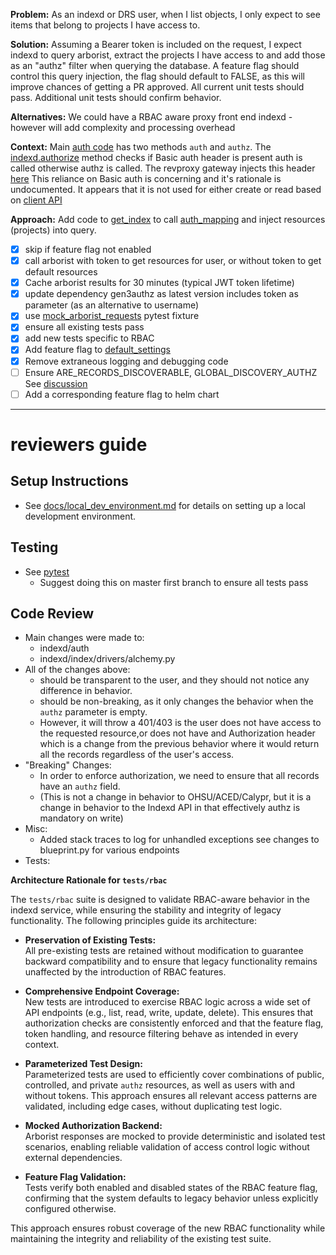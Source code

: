 
**Problem:**
As an indexd or DRS user, when I list objects, I only expect to see items that belong to projects I have access to.

**Solution:**
Assuming a Bearer token is included on the request, I expect indexd to query arborist, extract the projects I have access to and add those as an "authz" filter when querying the database.  A feature flag should control this query injection, the flag should default to FALSE, as this will improve chances of getting a PR approved.  All current unit tests should pass.  Additional unit tests should confirm behavior.

**Alternatives:**
We could have a RBAC aware proxy front end indexd - however will add complexity and processing overhead

**Context:**
Main [auth code](https://github.com/uc-cdis/indexd/blob/fb21317f2bc72ad9b0ea143fe9388122f59d10f4/indexd/auth/drivers/alchemy.py#L37-L36) has two methods `auth` and `authz`. The [indexd.authorize](https://github.com/uc-cdis/indexd/blob/0859c639f99a7cbce0a0cd15564ed9847814a5ff/indexd/auth/__init__.py#L10) method checks if Basic auth header is present auth is called otherwise authz is called.   The revproxy gateway injects this header [here](https://github.com/uc-cdis/gen3-helm/blob/9ccd25c3e4c40f87f750883802ece5866cdfbc24/helm/revproxy/gen3.nginx.conf/indexd-service.conf#L41-L53) This reliance on Basic auth is concerning and it's rationale is undocumented.  It appears that it is not used for either create or read based on [client API](https://github.com/uc-cdis/indexclient/blob/master/indexclient/client.py)

**Approach:**
Add code to [get_index](https://github.com/uc-cdis/indexd/blob/b6ec68f15a8bb61e99c0daf3f6af729691f213c7/indexd/index/blueprint.py#L60) to call [auth_mapping](https://github.com/uc-cdis/gen3authz/blob/master/src/gen3authz/client/arborist/base.py#L286)
and inject resources (projects) into query.
- [x] skip if feature flag not enabled
- [x] call arborist with token to get resources for user, or without token to get default resources
- [x] Cache arborist results for 30 minutes (typical JWT token lifetime)
- [x] update dependency gen3authz as latest version includes token as parameter (as an alternative to username)
- [x] use [mock_arborist_requests](https://github.com/uc-cdis/indexd/blob/8ff50b9c829920907181d5c186c907e06f5c4a5d/tests/conftest.py#L230) pytest fixture
- [x] ensure all existing tests pass
- [x] add new tests specific to RBAC
- [x] Add feature flag to [default_settings](https://github.com/uc-cdis/indexd/blob/8ff50b9c829920907181d5c186c907e06f5c4a5d/indexd/default_settings.py)
- [x] Remove extraneous logging and debugging code
- [ ] Ensure ARE_RECORDS_DISCOVERABLE, GLOBAL_DISCOVERY_AUTHZ See [discussion](https://github.com/uc-cdis/indexd/pull/400#discussion_r2243579240)
- [ ] Add a corresponding feature flag to helm chart

---
# reviewers guide

## Setup Instructions
* See [docs/local_dev_environment.md](docs/local_dev_environment.md) for details on setting up a local development environment.

## Testing
* See [pytest](https://github.com/uc-cdis/indexd?tab=readme-ov-file#testing)
  * Suggest doing this on master first branch to ensure all tests pass

## Code Review
* Main changes were made to:
  * indexd/auth
  * indexd/index/drivers/alchemy.py
* All of the changes above:
  * should be transparent to the user, and they should not notice any difference in behavior.
  * should be non-breaking, as it only changes the behavior when the `authz` parameter is empty.
  * However, it will throw a 401/403 is the user does not have access to the requested resource,or does not have and Authorization header which is a change from the previous behavior where it would return all the records regardless of the user's access.
* "Breaking" Changes:
  * In order to enforce authorization, we need to ensure that all records have an `authz` field.
  * (This is not a change in behavior to OHSU/ACED/Calypr, but it is a change in behavior to the Indexd API in that effectively authz is mandatory on write)
* Misc:
  * Added stack traces to log for unhandled exceptions see changes to blueprint.py for various endpoints
* Tests:

**Architecture Rationale for `tests/rbac`**

The `tests/rbac` suite is designed to validate RBAC-aware behavior in the indexd service, while ensuring the stability and integrity of legacy functionality. The following principles guide its architecture:

- **Preservation of Existing Tests:**  
  All pre-existing tests are retained without modification to guarantee backward compatibility and to ensure that legacy functionality remains unaffected by the introduction of RBAC features.

- **Comprehensive Endpoint Coverage:**  
  New tests are introduced to exercise RBAC logic across a wide set of API endpoints (e.g., list, read, write, update, delete). This ensures that authorization checks are consistently enforced and that the feature flag, token handling, and resource filtering behave as intended in every context.

- **Parameterized Test Design:**  
  Parameterized tests are used to efficiently cover combinations of public, controlled, and private `authz` resources, as well as users with and without tokens. This approach ensures all relevant access patterns are validated, including edge cases, without duplicating test logic.

- **Mocked Authorization Backend:**  
  Arborist responses are mocked to provide deterministic and isolated test scenarios, enabling reliable validation of access control logic without external dependencies.

- **Feature Flag Validation:**  
  Tests verify both enabled and disabled states of the RBAC feature flag, confirming that the system defaults to legacy behavior unless explicitly configured otherwise.

This approach ensures robust coverage of the new RBAC functionality while maintaining the integrity and reliability of the existing test suite.    